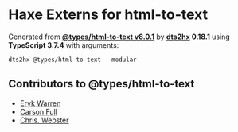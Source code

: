 # Haxe Externs for html-to-text

Generated from **[@types/html-to-text v8.0.1](https://github.com/DefinitelyTyped/DefinitelyTyped/tree/master/types/html-to-text)** by **[dts2hx](https://github.com/haxiomic/dts2hx) 0.18.1** using **TypeScript 3.7.4** with arguments:

	dts2hx @types/html-to-text --modular

## Contributors to @types/html-to-text
- [Eryk Warren](https://github.com/erykwarren)
- [Carson Full](https://github.com/CarsonF)
- [Chris. Webster](https://github.com/webstech)